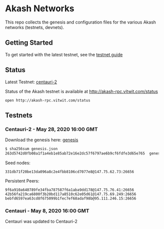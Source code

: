 # Akash Networks

This repo collects the genesis and configuration files for the various Akash networks (testnets, devnets).

## Getting Started

To get started with the latest testnet, see the [testnet guide](https://docs.akash.network/akashian/centauri-2)

## Status

Latest Testnet: [centauri-2](./centauri-2)

Status of the Akash testnet is available at http://akash-rpc.vitwit.com/status

```
open http://akash-rpc.vitwit.com/status
```

## Testnets

### Centauri-2 - May 28, 2020 16:00 GMT

Download the genesis here: [genesis](https://raw.githubusercontent.com/ovrclk/net/master/centauri-2/genesis.json)


```bash
$ sha256sum genesis.json
263d5742d0fb08a1f1a4eb1e85ab72e16e2dc57f6797ae6b9cf6fdfe3d65e765  genesis.json
```

Seed nodes:

```
331db71f20be13da096a8c2e4fbb8106cd7077e8@147.75.62.73:26656
```

Persistent Peers:

```
9f6a910a640789fe34fba787587f6a1aba9dd178@147.75.76.41:26656
42b56fa219ca6800f3b20bd117a8510c62e05d61@147.75.69.249:26656
bebfd6597ea63cd8f675099b1fec7ef68adaf98b@95.111.246.15:26656
```

### Centauri - May 8, 2020 16:00 GMT

Centauri was updated to Centauri-2
